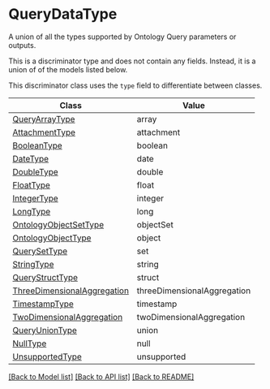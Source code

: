 # QueryDataType

A union of all the types supported by Ontology Query parameters or outputs.


This is a discriminator type and does not contain any fields. Instead, it is a union
of of the models listed below.

This discriminator class uses the `type` field to differentiate between classes.

| Class | Value
| ------------ | -------------
[QueryArrayType](QueryArrayType.md) | array
[AttachmentType](AttachmentType.md) | attachment
[BooleanType](BooleanType.md) | boolean
[DateType](DateType.md) | date
[DoubleType](DoubleType.md) | double
[FloatType](FloatType.md) | float
[IntegerType](IntegerType.md) | integer
[LongType](LongType.md) | long
[OntologyObjectSetType](OntologyObjectSetType.md) | objectSet
[OntologyObjectType](OntologyObjectType.md) | object
[QuerySetType](QuerySetType.md) | set
[StringType](StringType.md) | string
[QueryStructType](QueryStructType.md) | struct
[ThreeDimensionalAggregation](ThreeDimensionalAggregation.md) | threeDimensionalAggregation
[TimestampType](TimestampType.md) | timestamp
[TwoDimensionalAggregation](TwoDimensionalAggregation.md) | twoDimensionalAggregation
[QueryUnionType](QueryUnionType.md) | union
[NullType](NullType.md) | null
[UnsupportedType](UnsupportedType.md) | unsupported


[[Back to Model list]](../../README.md#models-v2-link) [[Back to API list]](../../README.md#documentation-for-api-endpoints) [[Back to README]](../../README.md)
